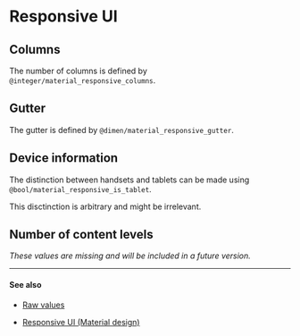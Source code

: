 # Responsive UI

## Columns

The number of columns is defined by `@integer/material_responsive_columns`.


## Gutter

The gutter is defined by `@dimen/material_responsive_gutter`.


## Device information

The distinction between handsets and tablets can be made using `@bool/material_responsive_is_tablet`.

This disctinction is arbitrary and might be irrelevant.


## Number of content levels 

*These values are missing and will be included in a future version.*

---

#### See also

- [Raw values](https://github.com/AoDevBlue/MaterialValues/blob/master/material-values/src/main/res-layout/values/responsive.xml)

- [Responsive UI (Material design)](https://material.google.com/layout/responsive-ui.html)

